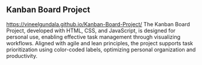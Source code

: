 ## Kanban Board Project

 https://vineelgundala.github.io/Kanban-Board-Project/
The Kanban Board Project, developed with HTML, CSS, and JavaScript, is designed for personal use, enabling effective task management through visualizing workflows. Aligned with agile and lean principles, the project supports task prioritization using color-coded labels, optimizing personal organization and productivity.






